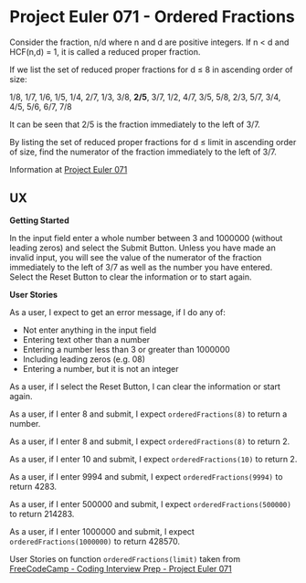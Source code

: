 # Project Euler 071 - Ordered Fractions

Consider the fraction, n/d where n and d are positive integers.  If n &lt; d and HCF(n,d) = 1, it is called a reduced proper fraction.

If we list the set of reduced proper fractions for d &le; 8 in ascending order of size:

1/8, 1/7, 1/6, 1/5, 1/4, 2/7, 1/3, 3/8, **2/5**, 3/7, 1/2, 4/7, 3/5, 5/8, 2/3, 5/7, 3/4, 4/5, 5/6, 6/7, 7/8

It can be seen that 2/5 is the fraction immediately to the left of 3/7.

By listing the set of reduced proper fractions for d &le; limit in ascending order of size, find the numerator of the fraction immediately to the left of 3/7.

Information at [Project Euler 071](https://projecteuler.net/problem=71)

## UX

**Getting Started**

In the input field enter a whole number between 3 and 1000000 (without leading zeros) and select the Submit Button.  Unless you have made an invalid input, you will see the value of the numerator of the fraction immediately to the left of 3/7 as well as the number you have entered.  Select the Reset Button to clear the information or to start again.

**User Stories**

As a user, I expect to get an error message, if I do any of:

- Not enter anything in the input field
- Entering text other than a number
- Entering a number less than 3 or greater than 1000000
- Including leading zeros (e.g. 08)
- Entering a number, but it is not an integer

As a user, if I select the Reset Button, I can clear the information or start again.

As a user, if I enter 8 and submit, I expect `orderedFractions(8)` to return a number.

As a user, if I enter 8 and submit, I expect `orderedFractions(8)` to return 2.

As a user, if I enter 10 and submit, I expect `orderedFractions(10)` to return 2.

As a user, if I enter 9994 and submit, I expect `orderedFractions(9994)` to return 4283.

As a user, if I enter 500000 and submit, I expect `orderedFractions(500000)` to return 214283.

As a user, if I enter 1000000 and submit, I expect `orderedFractions(1000000)` to return 428570.

User Stories on function `orderedFractions(limit)` taken from [FreeCodeCamp - Coding Interview Prep - Project Euler 071](https://www.freecodecamp.org/learn/coding-interview-prep/project-euler/problem-71-ordered-fractions)